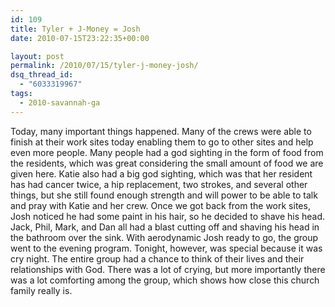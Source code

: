 ```yaml
---
id: 109
title: Tyler + J-Money = Josh
date: 2010-07-15T23:22:35+00:00

layout: post
permalink: /2010/07/15/tyler-j-money-josh/
dsq_thread_id:
  - "6033319967"
tags:
  - 2010-savannah-ga
---
```

Today, many important things happened. Many of the crews were able to finish at their work sites today enabling them to go to other sites and help even more people. Many people had a god sighting in the form of food from the residents, which was great considering the small amount of food we are given here. Katie also had a big god sighting, which was that her resident has had cancer twice, a hip replacement, two strokes, and several other things, but she still found enough strength and will power to be able to talk and pray with Katie and her crew. Once we got back from the work sites, Josh noticed he had some paint in his hair, so he decided to shave his head. Jack, Phil, Mark, and Dan all had a blast cutting off and shaving his head in the bathroom over the sink. With aerodynamic Josh ready to go, the group went to the evening program. Tonight, however, was special because it was cry night. The entire group had a chance to think of their lives and their relationships with God. There was a lot of crying, but more importantly there was a lot comforting among the group, which shows how close this church family really is.